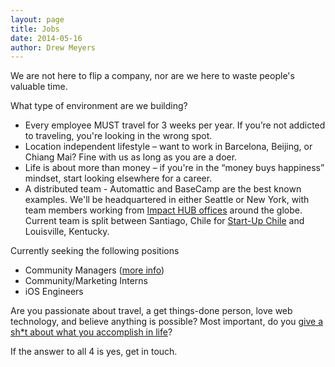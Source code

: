 ```yaml
---
layout: page
title: Jobs
date: 2014-05-16
author: Drew Meyers
---
```


We are not here to flip a company, nor are we here to waste people's valuable time.

What type of environment are we building?

- Every employee MUST travel for 3 weeks per year. If you’re not addicted to traveling, you're looking in the wrong spot.
- Location independent lifestyle – want to work in Barcelona, Beijing, or Chiang Mai? Fine with us as long as you are a doer.
- Life is about more than money – if you're in the “money buys happiness” mindset, start looking elsewhere for a career.
- A distributed team - Automattic and BaseCamp are the best known examples. We'll be headquartered in either Seattle or New York, with team members working from [Impact HUB offices](http://www.impacthub.net/) around the globe. Current team is split between Santiago, Chile for [Start-Up Chile](http://www.horizonapp.co/blog/startup-chile-journey-gen-10/) and Louisville, Kentucky.

Currently seeking the following positions

- Community Managers ([more info](http://www.horizonapp.co/blog/travel-community-builders/))
- Community/Marketing Interns
- iOS Engineers

Are you passionate about travel, a get things-done person, love web technology, and believe anything is possible? Most important, do you [give a sh*t about what you accomplish in life](http://www.horizonapp.co/blog/do-you-give-shit/)?

If the answer to all 4 is yes, get in touch.